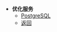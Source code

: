 * **优化服务**
  <!-- * [MySQL & MariaDB](pages/service/mysql_mariadb) -->
  <!-- * [RabbitMQ](pages/service/rabbitmq) -->
  * [PostgreSQL](pages/service/pgsql)
  <!-- * [MongoDB](pages/service/mongodb) -->
  <!-- * [CouchDB](pages/service/couchdb) -->
  * [返回](/)